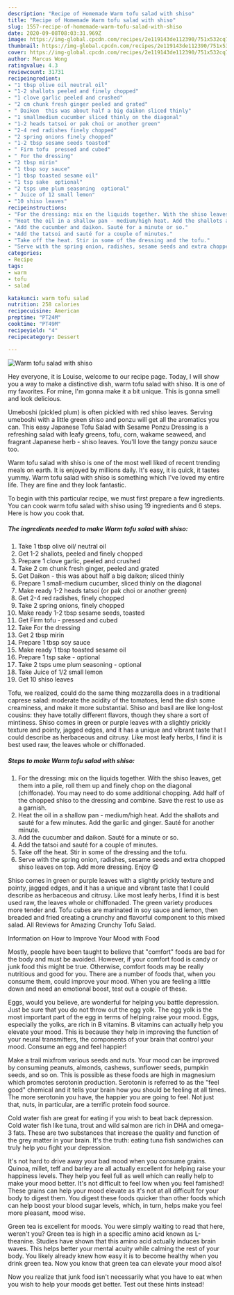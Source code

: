 ```yaml
---
description: "Recipe of Homemade Warm tofu salad with shiso"
title: "Recipe of Homemade Warm tofu salad with shiso"
slug: 1557-recipe-of-homemade-warm-tofu-salad-with-shiso
date: 2020-09-08T08:03:31.969Z
image: https://img-global.cpcdn.com/recipes/2e119143de112390/751x532cq70/warm-tofu-salad-with-shiso-recipe-main-photo.jpg
thumbnail: https://img-global.cpcdn.com/recipes/2e119143de112390/751x532cq70/warm-tofu-salad-with-shiso-recipe-main-photo.jpg
cover: https://img-global.cpcdn.com/recipes/2e119143de112390/751x532cq70/warm-tofu-salad-with-shiso-recipe-main-photo.jpg
author: Marcus Wong
ratingvalue: 4.3
reviewcount: 31731
recipeingredient:
- "1 tbsp olive oil neutral oil"
- "1-2 shallots peeled and finely chopped"
- "1 clove garlic peeled and crushed"
- "2 cm chunk fresh ginger peeled and grated"
- " Daikon  this was about half a big daikon sliced thinly"
- "1 smallmedium cucumber sliced thinly on the diagonal"
- "1-2 heads tatsoi or pak choi or another green"
- "2-4 red radishes finely chopped"
- "2 spring onions finely chopped"
- "1-2 tbsp sesame seeds toasted"
- " Firm tofu  pressed and cubed"
- " For the dressing"
- "2 tbsp mirin"
- "1 tbsp soy sauce"
- "1 tbsp toasted sesame oil"
- "1 tsp sake  optional"
- "2 tsps ume plum seasoning  optional"
- " Juice of 12 small lemon"
- "10 shiso leaves"
recipeinstructions:
- "For the dressing: mix on the liquids together. With the shiso leaves, get them into a pile, roll them up and finely chop on the diagonal (chiffonade). You may need to do some additional chopping. Add half of the chopped shiso to the dressing and combine. Save the rest to use as a garnish."
- "Heat the oil in a shallow pan - medium/high heat. Add the shallots and sauté for a few minutes. Add the garlic and ginger. Sauté for another minute."
- "Add the cucumber and daikon. Sauté for a minute or so."
- "Add the tatsoi and sauté for a couple of minutes."
- "Take off the heat. Stir in some of the dressing and the tofu."
- "Serve with the spring onion, radishes, sesame seeds and extra chopped shiso leaves on top. Add more dressing. Enjoy 😋"
categories:
- Recipe
tags:
- warm
- tofu
- salad

katakunci: warm tofu salad 
nutrition: 258 calories
recipecuisine: American
preptime: "PT24M"
cooktime: "PT49M"
recipeyield: "4"
recipecategory: Dessert

---
```



![Warm tofu salad with shiso](https://img-global.cpcdn.com/recipes/2e119143de112390/751x532cq70/warm-tofu-salad-with-shiso-recipe-main-photo.jpg)

Hey everyone, it is Louise, welcome to our recipe page. Today, I will show you a way to make a distinctive dish, warm tofu salad with shiso. It is one of my favorites. For mine, I'm gonna make it a bit unique. This is gonna smell and look delicious.

Umeboshi (pickled plum) is often pickled with red shiso leaves. Serving umeboshi with a little green shiso and ponzu will get all the aromatics you can. This easy Japanese Tofu Salad with Sesame Ponzu Dressing is a refreshing salad with leafy greens, tofu, corn, wakame seaweed, and fragrant Japanese herb - shiso leaves. You&#39;ll love the tangy ponzu sauce too.

Warm tofu salad with shiso is one of the most well liked of recent trending meals on earth. It is enjoyed by millions daily. It's easy, it is quick, it tastes yummy. Warm tofu salad with shiso is something which I've loved my entire life. They are fine and they look fantastic.


To begin with this particular recipe, we must first prepare a few ingredients. You can cook warm tofu salad with shiso using 19 ingredients and 6 steps. Here is how you cook that.

<!--inarticleads1-->

##### The ingredients needed to make Warm tofu salad with shiso:

1. Take 1 tbsp olive oil/ neutral oil
1. Get 1-2 shallots, peeled and finely chopped
1. Prepare 1 clove garlic, peeled and crushed
1. Take 2 cm chunk fresh ginger, peeled and grated
1. Get  Daikon - this was about half a big daikon; sliced thinly
1. Prepare 1 small-medium cucumber, sliced thinly on the diagonal
1. Make ready 1-2 heads tatsoi (or pak choi or another green)
1. Get 2-4 red radishes, finely chopped
1. Take 2 spring onions, finely chopped
1. Make ready 1-2 tbsp sesame seeds, toasted
1. Get  Firm tofu - pressed and cubed
1. Take  For the dressing
1. Get 2 tbsp mirin
1. Prepare 1 tbsp soy sauce
1. Make ready 1 tbsp toasted sesame oil
1. Prepare 1 tsp sake - optional
1. Take 2 tsps ume plum seasoning - optional
1. Take  Juice of 1/2 small lemon
1. Get 10 shiso leaves


Tofu, we realized, could do the same thing mozzarella does in a traditional caprese salad: moderate the acidity of the tomatoes, lend the dish some creaminess, and make it more substantial. Shiso and basil are like long-lost cousins: they have totally different flavors, though they share a sort of mintiness. Shiso comes in green or purple leaves with a slightly prickly texture and pointy, jagged edges, and it has a unique and vibrant taste that I could describe as herbaceous and citrusy. Like most leafy herbs, I find it is best used raw, the leaves whole or chiffonaded. 

<!--inarticleads2-->

##### Steps to make Warm tofu salad with shiso:

1. For the dressing: mix on the liquids together. With the shiso leaves, get them into a pile, roll them up and finely chop on the diagonal (chiffonade). You may need to do some additional chopping. Add half of the chopped shiso to the dressing and combine. Save the rest to use as a garnish.
1. Heat the oil in a shallow pan - medium/high heat. Add the shallots and sauté for a few minutes. Add the garlic and ginger. Sauté for another minute.
1. Add the cucumber and daikon. Sauté for a minute or so.
1. Add the tatsoi and sauté for a couple of minutes.
1. Take off the heat. Stir in some of the dressing and the tofu.
1. Serve with the spring onion, radishes, sesame seeds and extra chopped shiso leaves on top. Add more dressing. Enjoy 😋


Shiso comes in green or purple leaves with a slightly prickly texture and pointy, jagged edges, and it has a unique and vibrant taste that I could describe as herbaceous and citrusy. Like most leafy herbs, I find it is best used raw, the leaves whole or chiffonaded. The green variety produces more tender and. Tofu cubes are marinated in soy sauce and lemon, then breaded and fried creating a crunchy and flavorful component to this mixed salad. All Reviews for Amazing Crunchy Tofu Salad. 

Information on How to Improve Your Mood with Food


Mostly, people have been taught to believe that "comfort" foods are bad for the body and must be avoided. However, if your comfort food is candy or junk food this might be true. Otherwise, comfort foods may be really nutritious and good for you. There are a number of foods that, when you consume them, could improve your mood. When you are feeling a little down and need an emotional boost, test out a couple of these.

Eggs, would you believe, are wonderful for helping you battle depression. Just be sure that you do not throw out the egg yolk. The egg yolk is the most important part of the egg in terms of helping raise your mood. Eggs, especially the yolks, are rich in B vitamins. B vitamins can actually help you elevate your mood. This is because they help in improving the function of your neural transmitters, the components of your brain that control your mood. Consume an egg and feel happier!

Make a trail mixfrom various seeds and nuts. Your mood can be improved by consuming peanuts, almonds, cashews, sunflower seeds, pumpkin seeds, and so on. This is possible as these foods are high in magnesium which promotes serotonin production. Serotonin is referred to as the "feel good" chemical and it tells your brain how you should be feeling at all times. The more serotonin you have, the happier you are going to feel. Not just that, nuts, in particular, are a terrific protein food source.

Cold water fish are great for eating if you wish to beat back depression. Cold water fish like tuna, trout and wild salmon are rich in DHA and omega-3 fats. These are two substances that increase the quality and function of the grey matter in your brain. It's the truth: eating tuna fish sandwiches can truly help you fight your depression. 

It's not hard to drive away your bad mood when you consume grains. Quinoa, millet, teff and barley are all actually excellent for helping raise your happiness levels. They help you feel full as well which can really help to make your mood better. It's not difficult to feel low when you feel famished! These grains can help your mood elevate as it's not at all difficult for your body to digest them. You digest these foods quicker than other foods which can help boost your blood sugar levels, which, in turn, helps make you feel more pleasant, mood wise.

Green tea is excellent for moods. You were simply waiting to read that here, weren't you? Green tea is high in a specific amino acid known as L-theanine. Studies have shown that this amino acid actually induces brain waves. This helps better your mental acuity while calming the rest of your body. You likely already knew how easy it is to become healthy when you drink green tea. Now you know that green tea can elevate your mood also!

Now you realize that junk food isn't necessarily what you have to eat when you wish to help your moods get better. Test out  these hints  instead!

